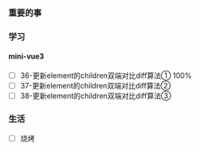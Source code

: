 ### 重要的事

### 学习
#### mini-vue3
- [ ] 36-更新element的children双端对比diff算法① 100%
- [ ] 37-更新element的children双端对比diff算法②
- [ ] 38-更新element的children双端对比diff算法③

### 生活
- [ ] 烧烤